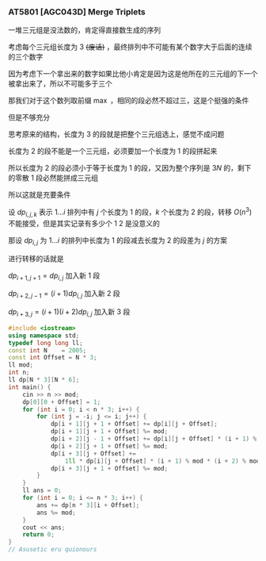 ### AT5801 [AGC043D] Merge Triplets

 一堆三元组是没法数的，肯定得直接数生成的序列

考虑每个三元组长度为 $3$ ~~(废话)~~ ，最终排列中不可能有某个数字大于后面的连续的三个数字

因为考虑下一个拿出来的数字如果比他小肯定是因为这是他所在的三元组的下一个被拿出来了，所以不可能多于三个

那我们对于这个数列取前缀 $\max$ ，相同的段必然不超过三，这是个挺强的条件

但是不够充分

思考原来的结构，长度为 $3$ 的段就是把整个三元组选上，感觉不成问题

长度为 $2$ 的段不能是一个三元组，必须要加一个长度为 $1$ 的段拼起来

所以长度为 $2$ 的段必须小于等于长度为 $1$ 的段，又因为整个序列是 $3N$ 的，剩下的零散 $1$ 段必然能拼成三元组

所以这就是充要条件

设 $dp_{i,j,k}$ 表示 $1 \dots i$ 排列中有 $j$ 个长度为 $1$ 的段，$k$ 个长度为 $2$ 的段，转移 $O(n^3)$ 不能接受，但是其实记录有多少个 $1$ $2$ 是没意义的

那设 $dp_{i,j}$ 为 $1\dots i$ 的排列中长度为 $1$ 的段减去长度为 $2$ 的段差为 $j$ 的方案

进行转移的话就是

$dp_{i+1,j+1}=dp_{i,j}$ 加入新 $1$ 段

$dp_{i+2,j-1}=(i+1)dp_{i,j}$ 加入新 $2$ 段

$dp_{i+3,j}=(i+1)(i+2)dp_{i,j}$ 加入新 $3$ 段

```cpp
#include <iostream>
using namespace std;
typedef long long ll;
const int N    = 2005;
const int Offset = N * 3;
ll mod;
int n;
ll dp[N * 3][N * 6];
int main() {
    cin >> n >> mod;
    dp[0][0 + Offset] = 1;
    for (int i = 0; i < n * 3; i++) {
        for (int j = -i; j <= i; j++) {
            dp[i + 1][j + 1 + Offset] += dp[i][j + Offset];
            dp[i + 1][j + 1 + Offset] %= mod;
            dp[i + 2][j - 1 + Offset] += dp[i][j + Offset] * (i + 1) % mod;
            dp[i + 2][j + 1 + Offset] %= mod;
            dp[i + 3][j + Offset] +=
                1ll * dp[i][j + Offset] * (i + 1) % mod * (i + 2) % mod;
            dp[i + 3][j + 1 + Offset] %= mod;
        }
    }
    ll ans = 0;
    for (int i = 0; i <= n * 3; i++) {
        ans += dp[n * 3][i + Offset];
        ans %= mod;
    }
    cout << ans;
    return 0;
}
// Asusetic eru quionours
```

